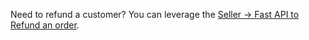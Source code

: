 Need to refund a customer? You can leverage the [Seller -> Fast API to Refund an order](/developer-portal/for-developers/custom-integration/fast-api/seller-to-fast-api/docs/#operation/ExternalOrderManagementService_RefundOrder).

<!----<OpenApiResponse definitionId="order" pointer="/developer-portal/for-developers/custom-integration/fast-api/seller-to-fast-api/docs/#operation/ExternalOrderManagementService_RefundOrder"/>----->
